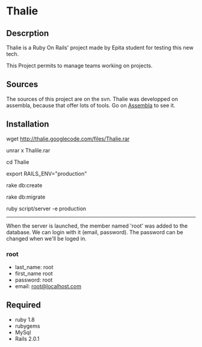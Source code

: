 # Thalie #

## Descrption ##
Thalie is a Ruby On Rails' project made by Epita student for testing this new tech.

This Project permits to manage teams working on projects.

## Sources ##
The sources of this project are on the svn.
Thalie was developped on assembla, because that offer lots of tools.
Go on [Assembla](http://www.assembla.com/wiki/show/Epita-RoR) to see it.

## Installation ##
wget http://thalie.googlecode.com/files/Thalie.rar

unrar x Thalile.rar

cd Thalie

export RAILS\_ENV="production"

rake db:create

rake db:migrate

ruby script/server -e production


---


When the server is launched, the member named 'root' was added to the database.
We can login with it (email, password).
The password can be changed when we'll be loged in.
### root ###
  * last\_name: root
  * first\_name root
  * password: root
  * email: root@localhost.com

## Required ##
  * ruby 1.8
  * rubygems
  * MySql
  * Rails 2.0.1